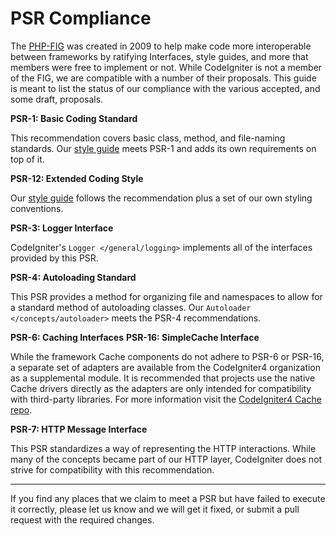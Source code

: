 # PSR Compliance

The [PHP-FIG](https://www.php-fig.org/) was created in 2009 to help make
code more interoperable between frameworks by ratifying Interfaces,
style guides, and more that members were free to implement or not. While
CodeIgniter is not a member of the FIG, we are compatible with a number
of their proposals. This guide is meant to list the status of our
compliance with the various accepted, and some draft, proposals.

**PSR-1: Basic Coding Standard**

This recommendation covers basic class, method, and file-naming
standards. Our [style
guide](https://github.com/codeigniter4/CodeIgniter4/blob/develop/contributing/styleguide.md)
meets PSR-1 and adds its own requirements on top of it.

**PSR-12: Extended Coding Style**

Our [style
guide](https://github.com/codeigniter4/CodeIgniter4/blob/develop/contributing/styleguide.md)
follows the recommendation plus a set of our own styling conventions.

**PSR-3: Logger Interface**

CodeIgniter's `Logger </general/logging>` implements all of the
interfaces provided by this PSR.

**PSR-4: Autoloading Standard**

This PSR provides a method for organizing file and namespaces to allow
for a standard method of autoloading classes. Our
`Autoloader </concepts/autoloader>` meets the PSR-4 recommendations.

**PSR-6: Caching Interfaces** **PSR-16: SimpleCache Interface**

While the framework Cache components do not adhere to PSR-6 or PSR-16, a
separate set of adapters are available from the CodeIgniter4
organization as a supplemental module. It is recommended that projects
use the native Cache drivers directly as the adapters are only intended
for compatibility with third-party libraries. For more information visit
the [CodeIgniter4 Cache repo](https://github.com/codeigniter4/cache).

**PSR-7: HTTP Message Interface**

This PSR standardizes a way of representing the HTTP interactions. While
many of the concepts became part of our HTTP layer, CodeIgniter does not
strive for compatibility with this recommendation.

---

If you find any places that we claim to meet a PSR but have failed to
execute it correctly, please let us know and we will get it fixed, or
submit a pull request with the required changes.
